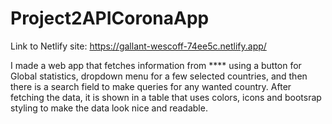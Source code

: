 # Project2APICoronaApp

Link to Netlify site: https://gallant-wescoff-74ee5c.netlify.app/

I made a web app that fetches information from **** using a button for Global statistics, dropdown menu for a few selected countries, and then there is a search field
to make queries for any wanted country. After fetching the data, it is shown in a table that uses colors, icons and bootsrap styling to make the data look nice and
readable. 
